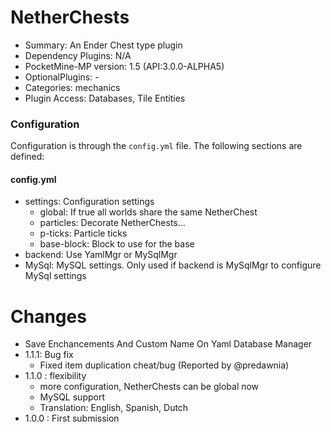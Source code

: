 # NetherChests

* Summary: An Ender Chest type plugin
* Dependency Plugins: N/A
* PocketMine-MP version: 1.5 (API:3.0.0-ALPHA5)
* OptionalPlugins: -
* Categories: mechanics
* Plugin Access: Databases, Tile Entities
### Configuration

Configuration is through the `config.yml` file.
The following sections are defined:

#### config.yml

*  settings: Configuration settings
	*  global: If true all worlds share the same NetherChest
	*  particles: Decorate NetherChests...
	*  p-ticks: Particle ticks
	*  base-block: Block to use for the base
*  backend: Use YamlMgr or MySqlMgr
*  MySql: MySQL settings. Only used if backend is MySqlMgr to configure MySql settings


# Changes

* Save Enchancements And Custom Name On Yaml Database Manager
* 1.1.1: Bug fix
  - Fixed item duplication cheat/bug (Reported by @predawnia)
* 1.1.0 : flexibility
  - more configuration, NetherChests can be global now
  - MySQL support
  - Translation: English, Spanish, Dutch
* 1.0.0 : First submission

